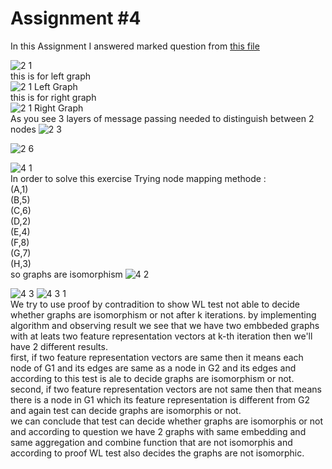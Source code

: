 # Assignment #4
In this Assignment I answered marked question from [this file](https://github.com/MeysamAgah/Graph-Machine-Learning-SBU-4012/blob/main/Assignments%20and%20Homeworks/Assignment%234/CS224W_Winter2223_HW1.pdf)

![2 1](https://user-images.githubusercontent.com/113939902/234376572-e34d1ea7-4715-42fb-b04a-f42b67c8a854.png)
<br> 
this is for left graph <br>
![2 1 Left Graph](https://user-images.githubusercontent.com/113939902/234395211-48e7ff66-4cc1-47b5-9509-9c24babf36bb.png)
<br> 
this is for right graph <br>
![2 1 Right Graph](https://user-images.githubusercontent.com/113939902/234395341-c5427022-ff3b-4abd-b040-40f6d572653b.png)
<br>
As you see 3 layers of message passing needed to distinguish between 2 nodes
![2 3](https://user-images.githubusercontent.com/113939902/234376847-f7870c54-c327-4cb0-bc9a-93c507b1cc6e.png)

![2 6](https://user-images.githubusercontent.com/113939902/234376887-73692cc0-d68b-4b9f-b38d-3c4bb0929ea5.png)

![4 1](https://user-images.githubusercontent.com/113939902/234376913-2369788f-2a96-493e-9146-117b22701ec9.png)
<br>In order to solve this exercise Trying node mapping methode :<br>
(A,1) <br>
(B,5) <br>
(C,6) <br>
(D,2) <br>
(E,4) <br>
(F,8) <br>
(G,7) <br>
(H,3) <br>
so graphs are isomorphism
![4 2](https://user-images.githubusercontent.com/113939902/234376926-4d3d0bdb-9e84-4f57-833a-ac58efd482ea.png)

![4 3](https://user-images.githubusercontent.com/113939902/234376946-05496175-29aa-4be1-8a88-ec6d772d92b4.png)
![4 3 1](https://user-images.githubusercontent.com/113939902/234376966-d40d9adf-95f4-4c13-a29b-f90d1b213522.png) <br>
We try to use proof by contradition to show WL test not able to decide whether graphs are isomorphism or not after k iterations. by implementing algorithm and observing result we see that we have two embbeded graphs with at leats two feature representation vectors at k-th iteration then we'll have 2 different results. <br>
first, if two feature representation vectors are same then it means each node of G1 and its edges are same as a node in G2 and its edges and according to this test is ale to decide graphs are isomorphism or not.<br>
second, if two feature representation vectors are not same then that means there is a node in G1 which its feature representation is different from G2 and again test can decide graphs are isomorphis or not.<br>
we can conclude that test can decide whether graphs are isomorphis or not and according to question we have 2 graphs with same embedding and same aggregation and combine function that are not isomorphis and according to proof WL test also decides the graphs are not isomorphic.

